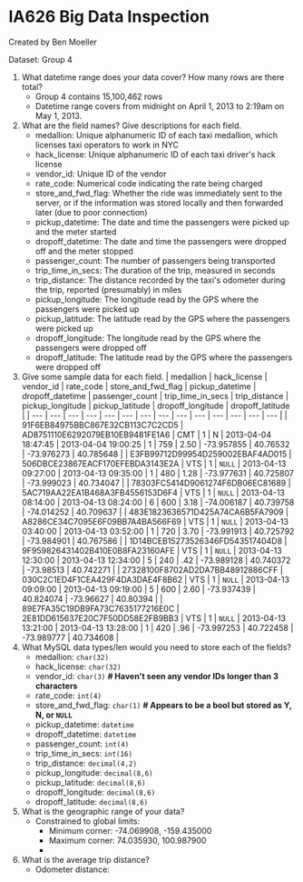 # IA626 Big Data Inspection
Created by Ben Moeller

Dataset: Group 4

1. What datetime range does your data cover? How many rows are there total?
   - Group 4 contains 15,100,462 rows
   - Datetime range covers from midnight on April 1, 2013 to 2:19am on May 1, 2013.
2. What are the field names? Give descriptions for each field.
   - medallion: Unique alphanumeric ID of each taxi medallion, which licenses taxi operators to work in NYC
   - hack_license: Unique alphanumeric ID of each taxi driver's hack license
   - vendor_id: Unique ID of the vendor
   - rate_code: Numerical code indicating the rate being charged
   - store_and_fwd_flag: Whether the ride was immediately sent to the server, or if the information was stored locally and then forwarded later (due to poor connection)
   - pickup_datetime: The date and time the passengers were picked up and the meter started
   - dropoff_datetime: The date and time the passengers were dropped off and the meter stopped
   - passenger_count: The number of passengers being transported
   - trip_time_in_secs: The duration of the trip, measured in seconds
   - trip_distance: The distance recorded by the taxi's odometer during the trip, reported (presumably) in miles
   - pickup_longitude: The longitude read by the GPS where the passengers were picked up
   - pickup_latitude: The latitude read by the GPS where the passengers were picked up
   - dropoff_longitude: The longitude read by the GPS where the passengers were dropped off
   - dropoff_latitude: The latitude read by the GPS where the passengers were dropped off
3. Give some sample data for each field.
| medallion | hack_license | vendor_id | rate_code | store_and_fwd_flag | pickup_datetime | dropoff_datetime | passenger_count | trip_time_in_secs | trip_distance | pickup_longitude | pickup_latitude | dropoff_longitude | dropoff_latitude |
| --- | --- | --- | --- | --- | --- | --- | --- | --- | --- | --- | --- | --- | --- |
| 91F6EB84975BBC867E32CB113C7C2CD5 | AD8751110E6292079EB10EB9481FE1A6 | CMT | 1 | N | 2013-04-04 18:47:45 | 2013-04-04 19:00:25 | 1 | 759 | 2.50 | -73.957855 | 40.76532 | -73.976273 | 40.785648 |
| E3FB99712D99954D259002EBAF4AD015 | 506DBCE23867EACF170EFEBDA3143E2A | VTS | 1 | `NULL` | 2013-04-13 09:27:00 | 2013-04-13 09:35:00 | 1 | 480 | 1.28 | -73.977631 | 40.725807 | -73.999023 | 40.734047 |
| 78303FC5414D9061274F6DB06EC81689 | 5AC719AA22EA1B468A3FB4556153D6F4 | VTS | 1 | `NULL` | 2013-04-13 08:14:00 | 2013-04-13 08:24:00 | 6 | 600 | 3.18 | -74.006187 | 40.739758 | -74.014252 | 40.709637 |
| 483E1823636571D425A74CA6B5FA7909 | A8286CE34C7095E6F09BB7A4BA566F69 | VTS | 1 | `NULL` | 2013-04-13 03:40:00 | 2013-04-13 03:52:00 | 1 | 720 | 3.70 | -73.991913 | 40.725792 | -73.984901 | 40.767586 |
| 1D14BCEB15273526346FD543517404D8 | 9F959826431402B410E0B8FA23160AFE | VTS | 1 | `NULL` | 2013-04-13 12:30:00 | 2013-04-13 12:34:00 | 5 | 240 | .42 | -73.989128 | 40.740372 | -73.98513 | 40.742271 |
| 27328100F8702AD2DA7BB48912886CFF | 030C2C1ED4F1CEA429F4DA3DAE4F8B62 | VTS | 1 | `NULL` | 2013-04-13 09:09:00 | 2013-04-13 09:19:00 | 5 | 600 | 2.60 | -73.937439 | 40.824074 | -73.96627 | 40.80394 |
| 89E7FA35C19DB9FA73C7635177216E0C | 2E81DD615637E20C7F50DD58E2FB9BB3 | VTS | 1 | `NULL` | 2013-04-13 13:21:00 | 2013-04-13 13:28:00 | 1 | 420 | .96 | -73.997253 | 40.722458 | -73.989777 | 40.734608 |
4. What MySQL data types/len would you need to store each of the fields?
   - medallion: `char(32)`
   - hack_license: `char(32)`
   - vendor_id: `char(3)` **\# Haven't seen any vendor IDs longer than 3 characters**
   - rate_code: `int(4)`
   - store_and_fwd_flag: `char(1)` **\# Appears to be a bool but stored as Y, N, or `NULL`**
   - pickup_datetime: `datetime`
   - dropoff_datetime: `datetime`
   - passenger_count: `int(4)`
   - trip_time_in_secs: `int(16)`
   - trip_distance: `decimal(4,2)`
   - pickup_longitude: `decimal(8,6)`
   - pickup_latitude: `decimal(8,6)`
   - dropoff_longitude: `decimal(8,6)`
   - dropoff_latitude: `decimal(8,6)`
5. What is the geographic range of your data?
   - Constrained to global limits:
     - Minimum corner: -74.069908, -159.435000
     - Maximum corner: 74.035930, 100.987900
     - 
6. What is the average trip distance?
   - Odometer distance: 
